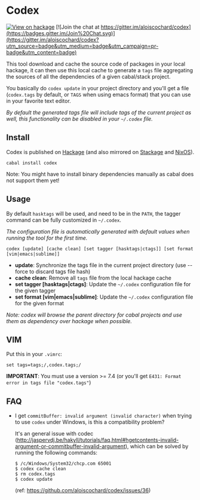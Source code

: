 # Codex

[![View on hackage](https://img.shields.io/hackage/v/codex.svg)](http://hackage.haskell.org/package/codex)
[![Join the chat at https://gitter.im/aloiscochard/codex](https://badges.gitter.im/Join%20Chat.svg)](https://gitter.im/aloiscochard/codex?utm_source=badge&utm_medium=badge&utm_campaign=pr-badge&utm_content=badge)

This tool download and cache the source code of packages in your local hackage,
it can then use this local cache to generate a `tags` file aggregating the sources of all the dependencies of a given cabal/stack project.

You basically do `codex update` in your project directory and you'll get a file (`codex.tags` by default, or `TAGS` when using
emacs format) that you can use in your favorite text editor.

*By default the generated tags file will include tags of the current project as well, this functionality can be disabled in your `~/.codex` file.*

## Install

Codex is published on [Hackage](http://hackage.haskell.org/package/codex) (and also mirrored on [Stackage](https://www.stackage.org/package/codex) and [NixOS](http://hydra.nixos.org/job/nixpkgs/trunk/haskellPackages.codex.x86_64-linux)).

    cabal install codex

Note: You might have to install binary dependencies manually as cabal does not support them yet!

## Usage

By default `hasktags` will be used, and need to be in the `PATH`, the tagger command can be fully customized in `~/.codex`.

*The configuration file is automatically generated with default values when running the tool for the first time.*

    codex [update] [cache clean] [set tagger [hasktags|ctags]] [set format [vim|emacs|sublime]]

* **update**: Synchronize the tags file in the current project directory (use --force to discard tags file hash)
* **cache clean**: Remove all `tags` file from the local hackage cache
* **set tagger [hasktags|ctags]**: Update the `~/.codex` configuration file for the given tagger
* **set format [vim|emacs|sublime]**: Update the `~/.codex` configuration file for the given format

*Note: codex will browse the parent directory for cabal projects and use them as dependency over hackage when possible.*

## VIM

Put this in your `.vimrc`:

    set tags=tags;/,codex.tags;/
    
**IMPORTANT**: You must use a version >= 7.4 (or you'll get `E431: Format error in tags file "codex.tags"`)

## FAQ

- I get `commitBuffer: invalid argument (invalid character)` when trying to use `codex` under Windows, is this a compatibility problem?

  It's an general issue with codec (http://jaspervdj.be/hakyll/tutorials/faq.html#hgetcontents-invalid-argument-or-commitbuffer-invalid-argument), which can be solved by running the following commands:

      $ /c/Windows/System32/chcp.com 65001
      $ codex cache clean
      $ rm codex.tags
      $ codex update
      
  (ref: https://github.com/aloiscochard/codex/issues/36)

